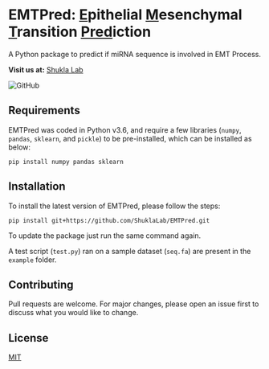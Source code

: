 # EMTPred: <ins>E</ins>pithelial <ins>M</ins>esenchymal <ins>T</ins>ransition <ins>Pred</ins>iction
A Python package to predict if miRNA sequence is involved in EMT Process.

**Visit us at:** [Shukla Lab](https://shuklalab.github.io/)

![GitHub](https://img.shields.io/github/license/ShuklaLab/EMTPred)

## Requirements

EMTPred was coded in Python v3.6, and require a few libraries (`numpy`, `pandas`, `sklearn`, and `pickle`) to be pre-installed, which can be installed as below:

```
pip install numpy pandas sklearn
```

## Installation

To install the latest version of EMTPred, please follow the steps:

```
pip install git+https://github.com/ShuklaLab/EMTPred.git
```

To update the package just run the same command again.

A test script (`test.py`) ran on a sample dataset (`seq.fa`) are present in the `example` folder.

## Contributing
Pull requests are welcome. For major changes, please open an issue first to discuss what you would like to change.

## License
[MIT](https://choosealicense.com/licenses/mit/)
